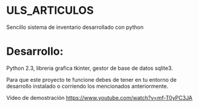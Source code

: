 # ULS_ARTICULOS
Sencillo sistema de inventario desarrollado con python

# Desarrollo:
Python 2.3,
libreria grafica tkinter,
gestor de base de datos sqlite3.

Para que este proyecto te funcione debes de tener en tu entorno de desarrollo instalado o corriendo los mencionados anteriormente.

Video de demostración https://www.youtube.com/watch?v=mf-T0yPC3JA
